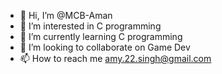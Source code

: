 - 👋 Hi, I’m @MCB-Aman
- 👀 I’m interested in C programming
- 🌱 I’m currently learning C programming
- 💞️ I’m looking to collaborate on Game Dev
- 📫 How to reach me amy.22.singh@gmail.com

<!---
MCB-Aman/MCB-Aman is a ✨ special ✨ repository because its `README.md` (this file) appears on your GitHub profile.
You can click the Preview link to take a look at your changes.
--->
